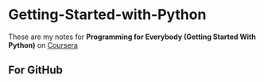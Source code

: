 # Getting-Started-with-Python

These are my notes for **Programming for Everybody (Getting Started With Python)** on [Coursera](https://www.coursera.org/)

## For GitHub
